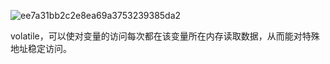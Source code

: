 ![ee7a31bb2c2e8ea69a3753239385da2](https://user-images.githubusercontent.com/63440757/184828894-213f4281-6727-44f5-8de5-f26dd416d728.png)

volatile，可以使对变量的访问每次都在该变量所在内存读取数据，从而能对特殊地址稳定访问。
